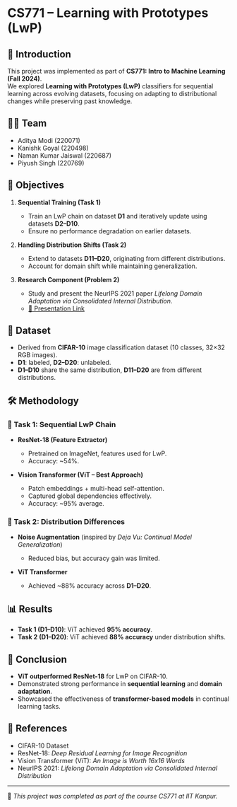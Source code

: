 # CS771  – Learning with Prototypes (LwP)

## 📌 Introduction
This project was implemented as part of **CS771: Intro to Machine Learning (Fall 2024)**.  
We explored **Learning with Prototypes (LwP)** classifiers for sequential learning across evolving datasets, focusing on adapting to distributional changes while preserving past knowledge.

## 👨‍💻 Team
- Aditya Modi (220071)  
- Kanishk Goyal (220498)  
- Naman Kumar Jaiswal (220687)  
- Piyush Singh (220769)

## 🎯 Objectives
1. **Sequential Training (Task 1)**  
   - Train an LwP chain on dataset **D1** and iteratively update using datasets **D2–D10**.  
   - Ensure no performance degradation on earlier datasets.  

2. **Handling Distribution Shifts (Task 2)**  
   - Extend to datasets **D11–D20**, originating from different distributions.  
   - Account for domain shift while maintaining generalization.  

3. **Research Component (Problem 2)**  
   - Study and present the NeurIPS 2021 paper *Lifelong Domain Adaptation via Consolidated Internal Distribution*.  
   - [🎥 Presentation Link](https://youtu.be/v6pdn3nURQs?si=q8y_rCxa-MOfMjWe)

## 📂 Dataset
- Derived from **CIFAR-10** image classification dataset (10 classes, 32×32 RGB images).  
- **D1**: labeled, **D2–D20**: unlabeled.  
- **D1–D10** share the same distribution, **D11–D20** are from different distributions.  

## 🛠️ Methodology

### 🔹 Task 1: Sequential LwP Chain
- **ResNet-18 (Feature Extractor)**  
  - Pretrained on ImageNet, features used for LwP.  
  - Accuracy: ~54%.  

- **Vision Transformer (ViT – Best Approach)**  
  - Patch embeddings + multi-head self-attention.  
  - Captured global dependencies effectively.  
  - Accuracy: ~95% average.  

### 🔹 Task 2: Distribution Differences
- **Noise Augmentation** (inspired by *Deja Vu: Continual Model Generalization*)  
  - Reduced bias, but accuracy gain was limited.  

- **ViT Transformer**  
  - Achieved ~88% accuracy across **D1–D20**.  

## 📊 Results
- **Task 1 (D1–D10)**: ViT achieved **95% accuracy**.  
- **Task 2 (D1–D20)**: ViT achieved **88% accuracy** under distribution shifts.  

## 🚀 Conclusion
- **ViT outperformed ResNet-18** for LwP on CIFAR-10.  
- Demonstrated strong performance in **sequential learning** and **domain adaptation**.  
- Showcased the effectiveness of **transformer-based models** in continual learning tasks.  

## 📖 References
- CIFAR-10 Dataset  
- ResNet-18: *Deep Residual Learning for Image Recognition*  
- Vision Transformer (ViT): *An Image is Worth 16x16 Words*  
- NeurIPS 2021: *Lifelong Domain Adaptation via Consolidated Internal Distribution*  

---

📌 *This project was completed as part of the course CS771 at IIT Kanpur.*
